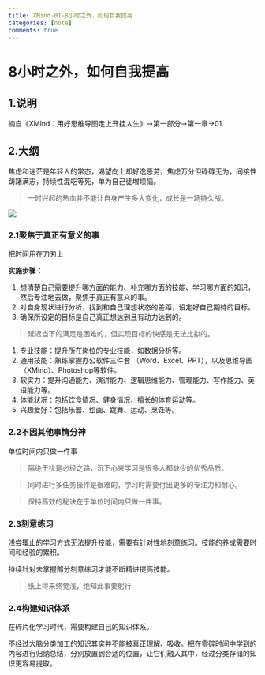 ```yaml
---
title: XMind-01-8小时之外，如何自我提高
categories: [note]
comments: true
---
```


# 8小时之外，如何自我提高

## 1.说明

摘自《XMind：用好思维导图走上开挂人生》→第一部分→第一章→01

## 2.大纲

焦虑和迷茫是年轻人的常态，渴望向上却好逸恶劳，焦虑万分但碌碌无为，间接性踌躇满志，持续性混吃等死，单为自己徒增烦恼。

> 一时兴起的热血并不能让自身产生多大变化，成长是一场持久战。

![](https://gitee.com/QLX3/warehouse/raw/master/XMaid-01/XMaind-01.jpg)

### 2.1聚焦于真正有意义的事

把时间用在刀刃上

**实施步骤：**

1. 想清楚自己需要提升哪方面的能力、补充哪方面的技能、学习哪方面的知识，然后专注地去做，聚焦于真正有意义的事。
2. 对自身现状进行分析，找到和自己理想状态的差距，设定好自己期待的目标。
3. 确保所设定的目标是自己真正想达到且有动力达到的。

> 延迟当下的满足是困难的，但实现目标的快感是无法比拟的。

1. 专业技能：提升所在岗位的专业技能，如数据分析等。
2. 通用技能：熟练掌握办公软件三件套 （Word、Excel、PPT），以及思维导图（XMind）、Photoshop等软件。
3. 软实力：提升沟通能力、演讲能力、逻辑思维能力、管理能力、写作能力、英语能力等。
4. 体能状况：包括饮食情况、健身情况、擅长的体育运动等。
5. 兴趣爱好：包括乐器、绘画、跳舞、运动、烹饪等。

### 2.2不因其他事情分神

单位时间内只做一件事

> 隔绝干扰是必经之路，沉下心来学习是很多人都缺少的优秀品质。

> 同时进行多任务操作是很难的，学习时需要付出更多的专注力和耐心。

> 保持高效的秘诀在于单位时间内只做一件事。

### 2.3刻意练习

浅尝辄止的学习方式无法提升技能，需要有针对性地刻意练习。技能的养成需要时间和经验的累积。

持续针对未掌握部分刻意练习才能不断精进提高技能。

> 纸上得来终觉浅，绝知此事要躬行

### 2.4构建知识体系

在碎片化学习时代，需要构建自己的知识体系。

不经过大脑分类加工的知识其实并不能被真正理解、吸收。把在零碎时间中学到的内容进行归纳总结，分别放置到合适的位置，让它们融入其中，经过分类存储的知识更容易提取。
